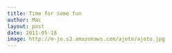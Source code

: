 ```yaml
---
title: Time for some fun
author: Mac
layout: post
date: 2011-05-18
image: http://m-jo.s3.amazonaws.com/ajoto/ajoto.jpg
---
```

